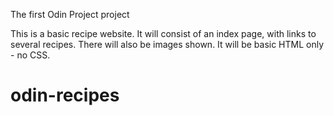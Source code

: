 The first Odin Project project

This is a basic recipe website.
It will consist of an index page, with links to several recipes.
There will also be images shown.
It will be basic HTML only - no CSS.

# odin-recipes